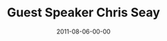 ---
layout: message
category: message
series: "Jesus: The Greatest Show on Earth"
title: "Guest Speaker Chris Seay"
date: 2011-08-06-00-00
message_id: 686
sc-permalink-url: "http://soundcloud.com/crdschurch/guest-speaker-chris-seay"
audio: "http://s3.amazonaws.com/crossroads-media/messages/audio/greatestshow08.mp3"
audio-duration: "32:35"
program: "http://s3.amazonaws.com/crossroads-media/documents/08_06-07_11Program.pdf"
description: "We will be wrapping up our series on what made Jesus the ''Greatest Show on Earth'' with guest speaker Chris Seay."
video: "http://s3.amazonaws.com/crossroads-media/messages/video/greatestshow08.mp4"
video-duration: "32:40"
yt-embed-url: "//www.youtube.com/embed/UtaNdVHseH8"
video-image: "http://s3.amazonaws.com/crossroads-media/images/greatestshow08_still.jpg"
tag: 
 - chris-seay
 - program
explicit: false
---